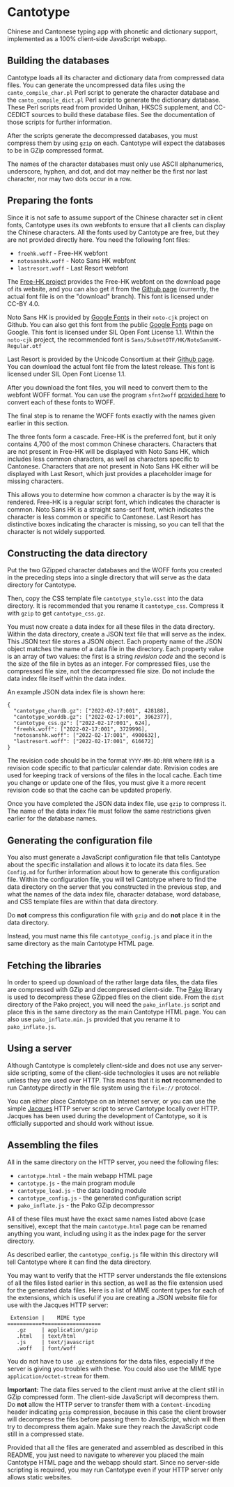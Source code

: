 # Cantotype

Chinese and Cantonese typing app with phonetic and dictionary support, implemented as a 100% client-side JavaScript webapp.

## Building the databases

Cantotype loads all its character and dictionary data from compressed data files.  You can generate the uncompressed data files using the `canto_compile_char.pl` Perl script to generate the character database and the `canto_compile_dict.pl` Perl script to generate the dictionary database.  These Perl scripts read from provided Unihan, HKSCS supplement, and CC-CEDICT sources to build these database files.  See the documentation of those scripts for further information.

After the scripts generate the decompressed databases, you must compress them by using `gzip` on each.  Cantotype will expect the databases to be in GZip compressed format.

The names of the character databases must only use ASCII alphanumerics, underscore, hyphen, and dot, and dot may neither be the first nor last character, nor may two dots occur in a row.

## Preparing the fonts

Since it is not safe to assume support of the Chinese character set in client fonts, Cantotype uses its own webfonts to ensure that all clients can display the Chinese characters.  All the fonts used by Cantotype are free, but they are not provided directly here.  You need the following font files:

- `freehk.woff` - Free-HK webfont
- `notosanshk.woff` - Noto Sans HK webfont
- `lastresort.woff` - Last Resort webfont

The [Free-HK project](https://freehkfonts.opensource.hk/) provides the Free-HK webfont on the download page of its website, and you can also get it from the [Github page](https://github.com/freehkfonts/freehkkai) (currently, the actual font file is on the "download" branch).  This font is licensed under CC-BY 4.0.

Noto Sans HK is provided by [Google Fonts](https://github.com/googlefonts/noto-cjk) in their `noto-cjk` project on Github.  You can also get this font from the public [Google Fonts](https://fonts.google.com/) page on Google.  This font is licensed under SIL Open Font License 1.1.  Within the `noto-cjk` project, the recommended font is `Sans/SubsetOTF/HK/NotoSansHK-Regular.otf`

Last Resort is provided by the Unicode Consortium at their [Github page](https://github.com/unicode-org/last-resort-font).  You can download the actual font file from the latest release.  This font is licensed under SIL Open Font License 1.1.

After you download the font files, you will need to convert them to the webfont WOFF format.  You can use the program `sfnt2woff` [provided here](https://github.com/kseo/sfnt2woff) to convert each of these fonts to WOFF.

The final step is to rename the WOFF fonts exactly with the names given earlier in this section.

The three fonts form a cascade.  Free-HK is the preferred font, but it only contains 4,700 of the most common Chinese characters.  Characters that are not present in Free-HK will be displayed with Noto Sans HK, which includes less common characters, as well as characters specific to Cantonese.  Characters that are not present in Noto Sans HK either will be displayed with Last Resort, which just provides a placeholder image for missing characters.

This allows you to determine how common a character is by the way it is rendered.  Free-HK is a regular script font, which indicates the character is common.  Noto Sans HK is a straight sans-serif font, which indicates the character is less common or specific to Cantonese.  Last Resort has distinctive boxes indicating the character is missing, so you can tell that the character is not widely supported.

## Constructing the data directory

Put the two GZipped character databases and the WOFF fonts you created in the preceding steps into a single directory that will serve as the data directory for Cantotype.

Then, copy the CSS template file `cantotype_style.csst` into the data directory.  It is recommended that you rename it `cantotype_css`.  Compress it with `gzip` to get `cantotype_css.gz`.

You must now create a data index for all these files in the data directory.  Within the data directory, create a JSON text file that will serve as the index.  This JSON text file stores a JSON object.  Each property name of the JSON object matches the name of a data file in the directory.  Each property value is an array of two values:  the first is a string _revision code_ and the second is the size of the file in bytes as an integer.  For compressed files, use the compressed file size, not the decompressed file size.  Do not include the data index file itself within the data index.

An example JSON data index file is shown here:

    {
      "cantotype_chardb.gz": ["2022-02-17:001", 428188],
      "cantotype_worddb.gz": ["2022-02-17:001", 3962377],
      "cantotype_css.gz": ["2022-02-17:001", 624],
      "freehk.woff": ["2022-02-17:001", 3729996],
      "notosanshk.woff": ["2022-02-17:001", 4900632],
      "lastresort.woff": ["2022-02-17:001", 616672]
    }

The revision code should be in the format `YYYY-MM-DD:RRR` where `RRR` is a revision code specific to that particular calendar date.  Revision codes are used for keeping track of versions of the files in the local cache.  Each time you change or update one of the files, you must give it a more recent revision code so that the cache can be updated properly.

Once you have completed the JSON data index file, use `gzip` to compress it.  The name of the data index file must follow the same restrictions given earlier for the database names.

## Generating the configuration file

You also must generate a JavaScript configuration file that tells Cantotype about the specific installation and allows it to locate its data files.  See `Config.md` for further information about how to generate this configuration file.  Within the configuration file, you will tell Cantotype where to find the data directory on the server that you constructed in the previous step, and what the names of the data index file, character database, word database, and CSS template files are within that data directory.

Do __not__ compress this configuration file with `gzip` and do __not__ place it in the data directory.

Instead, you must name this file `cantotype_config.js` and place it in the same directory as the main Cantotype HTML page.

## Fetching the libraries

In order to speed up download of the rather large data files, the data files are compressed with GZip and decompressed client-side.  The [Pako](https://github.com/nodeca/pako) library is used to decompress these GZipped files on the client side.  From the `dist` directory of the Pako project, you will need the `pako_inflate.js` script and place this in the same directory as the main Cantotype HTML page.  You can also use `pako_inflate.min.js` provided that you rename it to `pako_inflate.js`.

## Using a server

Although Cantotype is completely client-side and does not use any server-side scripting, some of the client-side technologies it uses are not reliable unless they are used over HTTP.  This means that it is __not__ recommended to run Cantotype directly in the file system using the `file://` protocol.

You can either place Cantotype on an Internet server, or you can use the simple [Jacques](https://github.com/canidlogic/jacques) HTTP server script to serve Cantotype locally over HTTP.  Jacques has been used during the development of Cantotype, so it is officially supported and should work without issue.

## Assembling the files

All in the same directory on the HTTP server, you need the following files:

- `cantotype.html` - the main webapp HTML page
- `cantotype.js` - the main program module
- `cantotype_load.js` - the data loading module
- `cantotype_config.js` - the generated configuration script
- `pako_inflate.js` - the Pako GZip decompressor

All of these files must have the exact same names listed above (case sensitive), except that the main `cantotype.html` page can be renamed anything you want, including using it as the index page for the server directory.

As described earlier, the `cantotype_config.js` file within this directory will tell Cantotype where it can find the data directory.

You may want to verify that the HTTP server understands the file extensions of all the files listed earlier in this section, as well as the file extension used for the generated data files.  Here is a list of MIME content types for each of the extensions, which is useful if you are creating a JSON website file for use with the Jacques HTTP server:

     Extension |    MIME type
    ===========+==================
       .gz     | application/gzip
       .html   | text/html
       .js     | text/javascript
       .woff   | font/woff

You do not have to use `.gz` extensions for the data files, especially if the server is giving you troubles with these.  You could also use the MIME type `application/octet-stream` for them.

__Important:__ The data files served to the client must arrive at the client still in GZip compressed form.  The client-side JavaScript will decompress them.  Do __not__ allow the HTTP server to transfer them with a `Content-Encoding` header indicating `gzip` compression, because in this case the client browser will decompress the files before passing them to JavaScript, which will then try to decompress them again.  Make sure they reach the JavaScript code still in a compressed state.

Provided that all the files are generated and assembled as described in this README, you just need to navigate to wherever you placed the main Cantotype HTML page and the webapp should start.  Since no server-side scripting is required, you may run Cantotype even if your HTTP server only allows static websites.
